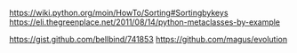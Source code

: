 https://wiki.python.org/moin/HowTo/Sorting#Sortingbykeys
https://eli.thegreenplace.net/2011/08/14/python-metaclasses-by-example

https://gist.github.com/bellbind/741853
https://github.com/magus/evolution